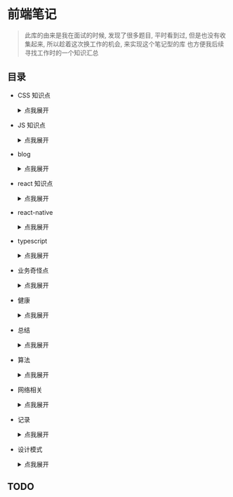 # 前端笔记

> 此库的由来是我在面试的时候, 发现了很多题目, 平时看到过, 但是也没有收集起来, 所以趁着这次换工作的机会, 来实现这个笔记型的库
> 也方便我后续寻找工作时的一个知识汇总
> 
> 

## 目录
- CSS 知识点

    <details>
      <summary>点我展开</summary>

    - CSS自定义属性

    - grid布局

    - unocss

    - 行内元素和块元素

    </details>
            
- JS 知识点

    <details>
      <summary>点我展开</summary>

    - ArrayBuffer相关

    - Map 与 Set

    - eslint
        - 项目中的 eslint 插件

    - instanceof 和 typeof

    - node_modules 瘦身
        - README-v2

        - index

    - 从瀑布流说起

    - 代码实现
        - bind 实现

        - es5继承

        - generator 原理

        - new 的实现

        - promise 原理

        - 多维数组合并成一维

        - 批量请求函数

        - 柯里化

        - 路由参数解析

        - 防抖,节流

        - 阶乘函数

    - 前端缓存

    - 图片优化
        - 聊聊图片的优化

    - 垃圾回收机制

    - 富文本
        - quill.js 2.0升级和添加表格
            - index

        - quill.js 自定义工具栏开发指南
            - example
                - public

            - index

    - 性能优化
        - 大量数据渲染优化
            - 多数据下的性能优化

    - 拖拽和虚拟列表的结合

    - 源码阅读
        - react-loadable

    - 瀑布流原理
        - 瀑布流原理

    - 装箱与拆箱

    </details>
            
- blog

    <details>
      <summary>点我展开</summary>

    - 从 JSON 说起

    </details>
            
- react 知识点

    <details>
      <summary>点我展开</summary>

    - context

    - react-router升级
        - index

    - 生命周期

    </details>
            
- react-native

    <details>
      <summary>点我展开</summary>

    - 写给前端的 react-native 开发指南

    </details>
            
- typescript

    <details>
      <summary>点我展开</summary>

    - ts 高级进阶实战

    </details>
            
- 业务奇怪点

    <details>
      <summary>点我展开</summary>

    - iframe

    </details>
            
- 健康

    <details>
      <summary>点我展开</summary>

    - 颈椎康复记录

    </details>
            
- 总结

    <details>
      <summary>点我展开</summary>

    - 面试题大纲

    </details>
            
- 算法

    <details>
      <summary>点我展开</summary>

    - 二叉查找树

    - 二叉树相关

    - 二叉树遍历

    - 排序

    - 链表

    </details>
            
- 网络相关

    <details>
      <summary>点我展开</summary>

    - HTTP, TCP, SOCKET区别

    - OSI七层模型和TCPIP四层模型

    - TCP 握手和挥手

    - http 各版本

    - http 状态码

    - http 缓存

    - https 与 对称加密

    - https 的特点

    - tcp 与 udp

    - tcp 拥塞控制原理

    - tcp 有效传输

    - tcp 滑动窗口

    - 一个TCP连接上能发起多少个HTTP

    - 长链接

    </details>
            
- 记录

    <details>
      <summary>点我展开</summary>

    - 框架
        - Bun-一个新的JavaScript运行环境

        - 有意思的 CSS 框架

    </details>
            
- 设计模式

    <details>
      <summary>点我展开</summary>


    </details>
            
## TODO

